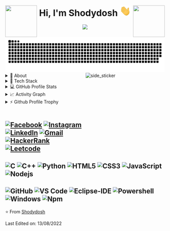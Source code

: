 
 <div align="center">
 <img align="left" src = "https://media2.giphy.com/media/QssGEmpkyEOhBCb7e1/giphy.gif?cid=ecf05e47a0n3gi1bfqntqmob8g9aid1oyj2wr3ds3mg700bl&rid=giphy.gif" width = 100px height=100px>
 <img align="right" src = "https://media2.giphy.com/media/QssGEmpkyEOhBCb7e1/giphy.gif?cid=ecf05e47a0n3gi1bfqntqmob8g9aid1oyj2wr3ds3mg700bl&rid=giphy.gif" width = 100px height=100px>
<h1 align="center">Hi, I'm Shodydosh <img width="35" src="https://github.com/1999AZZAR/1999AZZAR/blob/main/resources/img/waving.gif"></h1>
 <p align="center">
  <a href="https://github.com/DenverCoder1/readme-typing-svg"><img src="https://readme-typing-svg.herokuapp.com?lines=An+engineering+student+at+PTIT;Currently+learning+web+developing;Be+so+good+they+can't+ignore+you&center=true&width=500&height=50"></a>
</p>
</div>

<div align="center">
  <a href="https://github.com/Shodydosh">
  <img  src="https://github.com/1999AZZAR/1999AZZAR/blob/main/resources/img/grid-snake.svg"
       alt="snake" /></a>
</div>


<div>
 <img align="right" width=250px height=250px alt="side_sticker" src="https://media.giphy.com/media/TEnXkcsHrP4YedChhA/giphy.gif" />

<details>
  <summary>🧮 About</summary>
<div>
<h2 align="center">🧮 About me</h2>
<div>- Wh0 (˘෴˘) </div>
<div>- ✨ Hi, I’m Shodydosh</div>
<div>- ✨ 900+ Toeic</div>
<div>- ✨ I’m interested in coding, music and skateboarding</div>
<div>- ✨ I’m currently learning at Posts and Telecommunications Institute of Technology</div>
</div>
</details>


<details>
  <summary>🔭 Tech Stack</summary>
<div align="center">
<h2 align="center"><img src = "https://media2.giphy.com/media/QssGEmpkyEOhBCb7e1/giphy.gif?cid=ecf05e47a0n3gi1bfqntqmob8g9aid1oyj2wr3ds3mg700bl&rid=giphy.gif" width = 20px> Tech Stack</h2>
 <a href= https://github.com/Aditya664?tab=repositories&q=&type=&language=c&sort= > <img width ='32px' src ='https://raw.githubusercontent.com/rahulbanerjee26/githubAboutMeGenerator/main/icons/c.svg'> </a>
<a href= https://github.com/Aditya664?tab=repositories&q=&type=&language=cpp&sort= > <img width ='32px' src ='https://raw.githubusercontent.com/rahulbanerjee26/githubAboutMeGenerator/main/icons/cpp.svg'> </a>
 <a href= https://github.com/Aditya664?tab=repositories&q=&type=&language=javascript&sort= > <img width ='32px' src ='https://raw.githubusercontent.com/rahulbanerjee26/githubAboutMeGenerator/main/icons/javascript.svg'> </a>
 <a href= https://github.com/Aditya664?tab=repositories&q=&type=&language=css&sort= > <img width ='32px' src ='https://raw.githubusercontent.com/rahulbanerjee26/githubAboutMeGenerator/main/icons/css.svg'> </a>
<a href= https://github.com/Aditya664?tab=repositories&q=&type=&language=html&sort= > <img width ='32px' src ='https://raw.githubusercontent.com/rahulbanerjee26/githubAboutMeGenerator/main/icons/html.svg'> </a>
 
</div>
</details>




<details> 
  <summary>💻 GitHub Profile Stats</summary>
  <div>
    <h2 align="center"> Github stats </h2>
      <a href="https://www.youtube.com/watch?v=dQw4w9WgXcQ"><img src="https://user-images.githubusercontent.com/73097560/115834477-dbab4500-a447-11eb-908a-139a6edaec5c.gif"></a>
        <p align="center">
           <a href="https://github.com/shodydosh/">
           <img width="49.5%" src="https://github-readme-streak-stats.herokuapp.com/?user=shodydosh&theme=tokyonight" />
           <img width="49.5%" src="https://github-readme-stats.vercel.app/api?username=shodydosh&show_icons=true&theme=tokyonight" />
           </a>
        </p>
        <p align="center">
          <a href="https://github.com/shodydosh/">
          <img width="39.5%" src="https://github-readme-stats.vercel.app/api/top-langs/?username=shodydosh&theme=tokyonight&layout=compact" alt="Shodydosh :: Top Langs" />
          <img width="59.5%" src="https://github-readme-stats.vercel.app/api/wakatime?username=shodydosh&theme=tokyonight" alt="Shodydosh :: Waka time" />
         </a>
        </p>
     <a href="https://www.youtube.com/watch?v=dQw4w9WgXcQ"><img src="https://user-images.githubusercontent.com/73097560/115834477-dbab4500-a447-11eb-908a-139a6edaec5c.gif"></a>
  </div>    
</details>

<details>
  <summary>📈 Activity Graph</summary>
  <br/>
  <h2 align="center"> My current activity </h2>
<a href="https://github.com/ashutosh00710/github-readme-activity-graph"><img alt="Shodydosh's Activity Graph" src="https://activity-graph.herokuapp.com/graph/?username=Shodydosh&bg_color=000&color=fff&line=00E676&point=fff&hide_border=true" /></a>
</details>

<details>
  <summary>⚡ Github Profile Trophy </summary>
  <br/>
  <h2 align="center"> Github Profile Trophy </h2>
<p align="left"> <a href="https://github.com/ryo-ma/github-profile-trophy"><img src="https://github-profile-trophy.vercel.app/?username=shodydosh" alt="Shodydosh" /></a> </p>
</details>
 
</div>

<br/>
 
<!--  //https://dev.to/envoy_/150-badges-for-github-pnk -->

 [![Facebook](https://img.shields.io/badge/Facebook-1877F2?style=for-the-badge&logo=facebook&logoColor=white)](https://www.facebook.com/shodydosh/)
 [![Instagram](https://img.shields.io/badge/Instagram-E4405F?style=for-the-badge&logo=instagram&logoColor=white)](https://www.instagram.com/shodydosh/)
 [![LinkedIn](https://img.shields.io/badge/LinkedIn-0077B5?style=for-the-badge&logo=linkedin&logoColor=white)](https://www.linkedin.com/in/tungnguyen252/)
 [![Gmail](https://img.shields.io/badge/Gmail-D14836?style=for-the-badge&logo=gmail&logoColor=white)](mailto:nguyenminhtung252@gmail.com)\
 [![HackerRank](https://img.shields.io/badge/-Hackerrank-2EC866?style=for-the-badge&logo=HackerRank&logoColor=white)](https://www.hackerrank.com/Shodydosh)
 [![Leetcode](https://img.shields.io/badge/-LeetCode-FFA116?style=for-the-badge&logo=LeetCode&logoColor=black)](https://leetcode.com/Shodydosh/)
 ----
 ![C](http://img.shields.io/badge/-C-A8B9CC?style=flat-square&logo=c&logoColor=ffffff)
 ![C++](https://img.shields.io/badge/-c++-red?style=flat-square&logo=c&logoColor=ffffff)
 ![Python](http://img.shields.io/badge/-Python-3776AB?style=flat-square&logo=python&logoColor=ffffff)
 ![HTML5](https://img.shields.io/badge/-HTML5-%23E44D27?style=flat-square&logo=html5&logoColor=ffffff)
 ![CSS3](https://img.shields.io/badge/-CSS3-%231572B6?style=flat-square&logo=css3)
 ![JavaScript](https://img.shields.io/badge/-JavaScript-%23F7DF1C?style=flat-square&logo=javascript&logoColor=000000&labelColor=%23F7DF1C&color=%23FFCE5A)
 ![Nodejs](https://img.shields.io/badge/-Nodejs-339933?style=flat-square&logo=Node.js&logoColor=ffffff)
 ----
 ![GitHub](https://img.shields.io/badge/-GitHub-181717?style=flat-square&logo=github)
 ![VS Code](http://img.shields.io/badge/-VS%20Code-007ACC?style=flat-square&logo=visual-studio-code&logoColor=ffffff)
 ![Eclipse-IDE](http://img.shields.io/badge/-Eclipse-2C2255?style=flat-square&logo=eclipse&logoColor=ffffff)
 ![Powershell](http://img.shields.io/badge/-Powershell-5391FE?style=flat-square&logo=powershell&logoColor=ffffff)
 ![Windows](http://img.shields.io/badge/-Windows-0078D6?style=flat-square&logo=windows&logoColor=ffffff)
 ![Npm](https://img.shields.io/badge/-npm-CB3837?style=flat-square&logo=npm)
  ----
  
⭐️ From [Shodydosh](https://github.com/shodydoshD)

Last Edited on: 13/08/2022
